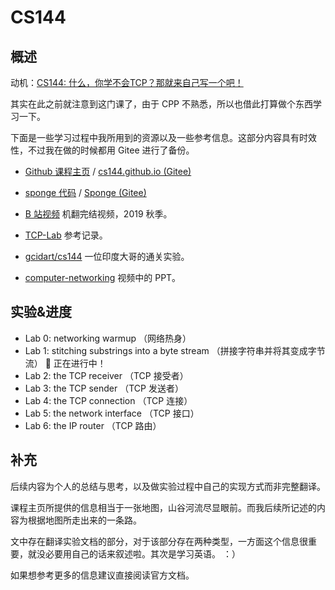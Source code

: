 # CS144

## 概述

动机：[CS144: 什么，你学不会TCP？那就来自己写一个吧！](https://zhuanlan.zhihu.com/p/175998415)

其实在此之前就注意到这门课了，由于 CPP 不熟悉，所以也借此打算做个东西学习一下。

下面是一些学习过程中我所用到的资源以及一些参考信息。这部分内容具有时效性，不过我在做的时候都用 Gitee 进行了备份。

* [Github 课程主页](https://github.com/CS144/cs144.github.io) / [cs144.github.io (Gitee)](https://weijiew.gitee.io/cs144.github.io/)

* [sponge 代码](https://github.com/CS144/sponge) / [Sponge (Gitee)](https://gitee.com/weijiew/sponge)

* [B 站视频](https://www.bilibili.com/video/av96841516) 机翻完结视频，2019 秋季。

* [TCP-Lab](https://github.com/huangrt01/TCP-Lab) 参考记录。

* [gcidart/cs144](https://github.com/gcidart/cs144) 一位印度大哥的通关实验。 

* [computer-networking](https://github.com/khanhnamle1994/computer-networking) 视频中的 PPT。

## 实验&进度

* Lab 0: networking warmup  （网络热身） 
* Lab 1: stitching substrings into a byte stream （拼接字符串并将其变成字节流） 🍺 正在进行中！
* Lab 2: the TCP receiver       （TCP 接受者）
* Lab 3: the TCP sender         （TCP 发送者）
* Lab 4: the TCP connection     （TCP 连接）
* Lab 5: the network interface  （TCP 接口）
* Lab 6: the IP router          （TCP 路由）

## 补充

后续内容为个人的总结与思考，以及做实验过程中自己的实现方式而非完整翻译。

课程主页所提供的信息相当于一张地图，山谷河流尽显眼前。而我后续所记述的内容为根据地图所走出来的一条路。

文中存在翻译实验文档的部分，对于该部分存在两种类型，一方面这个信息很重要，就没必要用自己的话来叙述啦。其次是学习英语。 ：）  

如果想参考更多的信息建议直接阅读官方文档。